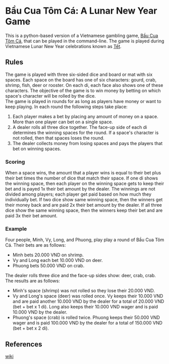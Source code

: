 # Bầu Cua Tôm Cá: A Lunar New Year Game
This is a python-based version of a Vietnamese gambling game, [Bầu Cua Tôm Cá](https://en.wikipedia.org/wiki/Bầu_cua_cá_c%E1%BB%8Dp), that can be played in the command-line. The game is played during Vietnamese Lunar New Year celebrations known as [Tết](https://en.wikipedia.org/wiki/Tết).

## Rules
The game is played with three six-sided dice and board or mat with six spaces. Each space on the board has one of six characters: gourd, crab, shrimp, fish, deer or rooster. On each di, each face also shows one of these characters. The objective of the game is to win money by betting on which space's character will be rolled by the dice.<br/>
The game is played in rounds for as long as players have money or want to keep playing. In each round the following steps take place:
1. Each player makes a bet by placing any amount of money on a space. More than one player can bet on a single space.
2. A dealer rolls all three dice together. The face-up side of each di determines the winning spaces for the round. If a space's character is not rolled, then that spaces loses the round.
3. The dealer collects money from losing spaces and pays the players that bet on winning spaces.
### Scoring
When a space wins, the amount that a player wins is equal to their bet plus their bet times the number of dice that match their space. If one di shows the winning space, then each player on the winning space gets to keep their bet and is payed 1x their bet amount by the dealer. The winnings are not divided among players; each player get paid based on how much they individually bet. If two dice show same winning space, then the winners get their money back and are paid 2x their bet amount by the dealer. If all three dice show the same winning space, then the winners keep their bet and are paid 3x their bet amount.

### Example
Four people, Minh, Vy, Long, and Phuong, play play a round of Bầu Cua Tôm Cá. Their bets are as follows:
* Minh bets 20.000 VND on shrimp.
* Vy and Long each bet 10.000 VND on deer.
* Phuong bets 50.000 VND on crab.

The dealer rolls three dice and the face-up sides show: deer, crab, crab. The results are as follows:
* Minh's space (shrimp) was not rolled so they lose their 20.000 VND.
* Vy and Long's space (deer) was rolled once. Vy keeps their 10.000 VND and are paid another 10.000 VND by the dealer for a total of 20.000 VND (bet + bet x 1 di). Long also keeps their 10.000 VND wager and is paid 10.000 VND by the dealer.
* Phuong's space (crab) is rolled twice. Phuong keeps their 50.000 VND wager and is paid 100.000 VND by the dealer for a total of 150.000 VND (bet + bet x 2 di).

## References
[wiki](https://en.wikipedia.org/wiki/Bầu_cua_cá_c%E1%BB%8Dp)
